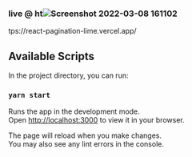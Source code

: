 ### live @ ht![Screenshot 2022-03-08 161102](https://user-images.githubusercontent.com/81632171/157221224-3bf33a66-2702-4247-8ab7-b52d93c15ef2.png)

tps://react-pagination-lime.vercel.app/

## Available Scripts

In the project directory, you can run:

### `yarn start`

Runs the app in the development mode.\
Open [http://localhost:3000](http://localhost:3000) to view it in your browser.

The page will reload when you make changes.\
You may also see any lint errors in the console.

